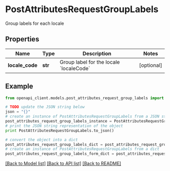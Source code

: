 # PostAttributesRequestGroupLabels

Group labels for each locale

## Properties
Name | Type | Description | Notes
------------ | ------------- | ------------- | -------------
**locale_code** | **str** | Group label for the locale &#x60;localeCode&#x60; | [optional] 

## Example

```python
from openapi_client.models.post_attributes_request_group_labels import PostAttributesRequestGroupLabels

# TODO update the JSON string below
json = "{}"
# create an instance of PostAttributesRequestGroupLabels from a JSON string
post_attributes_request_group_labels_instance = PostAttributesRequestGroupLabels.from_json(json)
# print the JSON string representation of the object
print PostAttributesRequestGroupLabels.to_json()

# convert the object into a dict
post_attributes_request_group_labels_dict = post_attributes_request_group_labels_instance.to_dict()
# create an instance of PostAttributesRequestGroupLabels from a dict
post_attributes_request_group_labels_form_dict = post_attributes_request_group_labels.from_dict(post_attributes_request_group_labels_dict)
```
[[Back to Model list]](../README.md#documentation-for-models) [[Back to API list]](../README.md#documentation-for-api-endpoints) [[Back to README]](../README.md)


